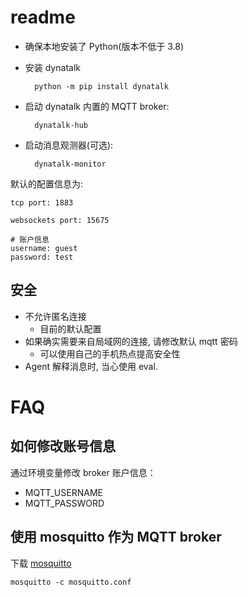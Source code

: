 # readme

- 确保本地安装了 Python(版本不低于 3.8)
- 安装 dynatalk

        python -m pip install dynatalk

- 启动 dynatalk 内置的 MQTT broker:
    
        dynatalk-hub

- 启动消息观测器(可选):

        dynatalk-monitor


默认的配置信息为:

```
tcp port: 1883

websockets port: 15675

# 账户信息
username: guest
password: test
```

## 安全

- 不允许匿名连接
  - 目前的默认配置
- 如果确实需要来自局域网的连接, 请修改默认 mqtt 密码
  - 可以使用自己的手机热点提高安全性
- Agent 解释消息时, 当心使用 eval.

# FAQ

## 如何修改账号信息

通过环境变量修改 broker 账户信息：

- MQTT_USERNAME
- MQTT_PASSWORD

## 使用 mosquitto 作为 MQTT broker

下载 [mosquitto](https://mosquitto.org/download/)

`mosquitto -c mosquitto.conf`